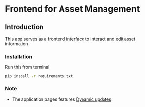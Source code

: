 # Frontend for Asset Management

## Introduction

This app serves as a frontend interface to interact and edit asset information

### Installation

Run this from terminal 
```bash
pip install -r requirements.txt
```




### Note

- The application pages features [Dynamic updates](https://dash.plotly.com/live-updates#updates-on-page-load)